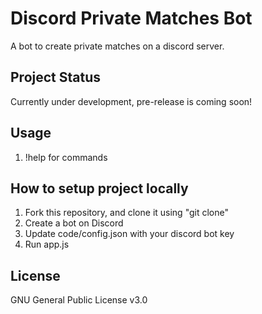 # Discord Private Matches Bot
A bot to create private matches on a discord server.

## Project Status
Currently under development, pre-release is coming soon!

## Usage
1. !help for commands

## How to setup project locally
1. Fork this repository, and clone it using "git clone"
2. Create a bot on Discord
3. Update code/config.json with your discord bot key 
4. Run app.js

## License
GNU General Public License v3.0

